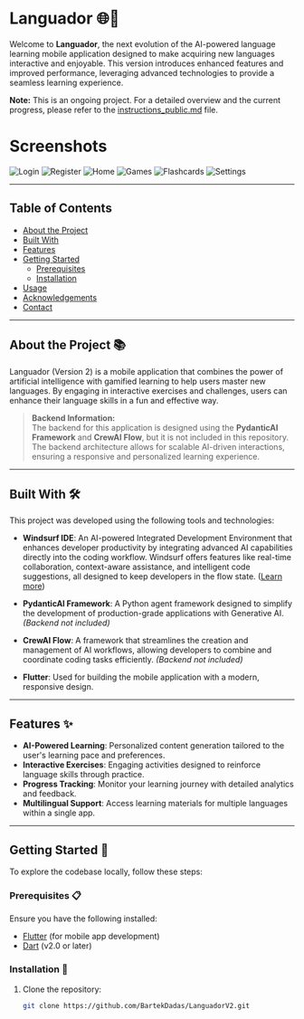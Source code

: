 # Languador 🌐📱

Welcome to **Languador**, the next evolution of the AI-powered language learning mobile application designed to make acquiring new languages interactive and enjoyable. This version introduces enhanced features and improved performance, leveraging advanced technologies to provide a seamless learning experience.

**Note:** This is an ongoing project. For a detailed overview and the current progress, please refer to the [instructions_public.md](instructions_public.md) file.

# Screenshots
![Login](https://drive.google.com/uc?export=view&id=1cz2Zy6oHazHy3aBl3hnQdk9T1T_14TPZ)
![Register](https://drive.google.com/uc?export=view&id=1UlkO3vhOG977h-PYTuX7iEVc9_waH0Pm)
![Home](https://drive.google.com/uc?export=view&id=1dIS9WdcLYbSqO_7PWybLOvW19Npht4ID)
![Games](https://drive.google.com/uc?export=view&id=1mNLdq7TpEZ5y9DHSzWufxp8XOLS7_oeS)
![Flashcards](https://drive.google.com/uc?export=view&id=1UWH4vHXOym7L2p4DwHxwBkRsybgMRZcK)
![Settings](https://drive.google.com/uc?export=view&id=1b4zfs6Dnb9JWgxfws49rvJHp58nrVv9I)

---

## Table of Contents

- [About the Project](#about-the-project)
- [Built With](#built-with)
- [Features](#features)
- [Getting Started](#getting-started)
  - [Prerequisites](#prerequisites)
  - [Installation](#installation)
- [Usage](#usage)
- [Acknowledgements](#acknowledgements)
- [Contact](#contact)

---

## About the Project 📚

Languador (Version 2) is a mobile application that combines the power of artificial intelligence with gamified learning to help users master new languages. By engaging in interactive exercises and challenges, users can enhance their language skills in a fun and effective way.

> **Backend Information:**  
> The backend for this application is designed using the **PydanticAI Framework** and **CrewAI Flow**, but it is not included in this repository. The backend architecture allows for scalable AI-driven interactions, ensuring a responsive and personalized learning experience.  

---

## Built With 🛠️

This project was developed using the following tools and technologies:

- **Windsurf IDE**: An AI-powered Integrated Development Environment that enhances developer productivity by integrating advanced AI capabilities directly into the coding workflow. Windsurf offers features like real-time collaboration, context-aware assistance, and intelligent code suggestions, all designed to keep developers in the flow state. ([Learn more](https://codeium.com/windsurf?utm_source=chatgpt.com))

- **PydanticAI Framework**: A Python agent framework designed to simplify the development of production-grade applications with Generative AI. *(Backend not included)*

- **CrewAI Flow**: A framework that streamlines the creation and management of AI workflows, allowing developers to combine and coordinate coding tasks efficiently. *(Backend not included)*

- **Flutter**: Used for building the mobile application with a modern, responsive design.

---

## Features ✨

- **AI-Powered Learning**: Personalized content generation tailored to the user's learning pace and preferences.
- **Interactive Exercises**: Engaging activities designed to reinforce language skills through practice.
- **Progress Tracking**: Monitor your learning journey with detailed analytics and feedback.
- **Multilingual Support**: Access learning materials for multiple languages within a single app.

---

## Getting Started 🚀

To explore the codebase locally, follow these steps:

### Prerequisites 📋

Ensure you have the following installed:

- [Flutter](https://flutter.dev/) (for mobile app development)
- [Dart](https://dart.dev/) (v2.0 or later)

### Installation 💾

1. Clone the repository:

   ```bash
   git clone https://github.com/BartekDadas/LanguadorV2.git
